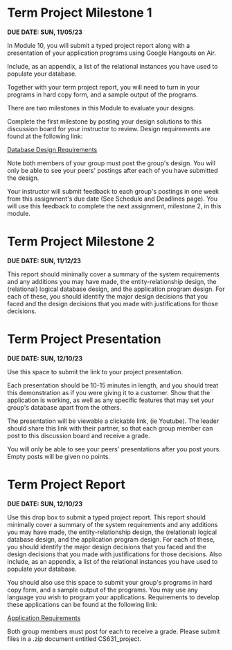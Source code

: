 # Term Project Milestone 1

**DUE DATE: SUN, 11/05/23**
	
In Module 10, you will submit a typed project report along with a presentation of your application programs using Google Hangouts on Air.
			
Include, as an appendix, a list of the relational instances you have used to populate your database.
			
Together with your term project report, you will need to turn in your programs in hard copy form, and a sample output of the programs.
			
There are two milestones in this Module to evaluate your designs.
			
Complete the first milestone by posting your design solutions to this discussion board for your instructor to review. Design requirements are found at the following link:
			
[Database Design Requirements](1-DBDesignReqsFromCanvas.md)
			
Note both members of your group must post the group's design. You will only be able to see your peers' postings after each of you have submitted the design.
			
Your instructor will submit feedback to each group's postings in one week from this assignment's due date (See Schedule and Deadlines page). You will use this feedback to complete the next assignment, milestone 2, in this module.

# Term Project Milestone 2

**DUE DATE: SUN, 11/12/23**
	
This report should minimally cover a summary of the system requirements and any additions you may have made, the entity-relationship design, the (relational) logical database design, and the application program design. For each of these, you should identify the major design decisions that you faced and the design decisions that you made with justifications for those decisions.

# Term Project Presentation

**DUE DATE: SUN, 12/10/23**
	
Use this space to submit the link to your project presentation.

Each presentation should be 10-15 minutes in length, and you should treat this demonstration as if you were giving it to a customer. Show that the application is working, as well as any specific features that may set your group's database apart from the others.

The presentation will be viewable a clickable link, (ie Youtube). The leader should share this link with their partner, so that each group member can post to this discussion board and receive a grade.
		
You will only be able to see your peers' presentations after you post yours.  Empty posts will be given no points.

# Term Project Report

**DUE DATE: SUN, 12/10/23**

Use this drop box to submit a typed project report. This report should minimally cover a summary of the system requirements and any additions you may have made, the entity-relationship design, the (relational) logical database design, and the application program design. For each of these, you should identify the major design decisions that you faced and the design decisions that you made with justifications for those decisions. Also include, as an appendix, a list of the relational instances you have used to populate your database.

You should also use this space to submit your group's programs in hard copy form, and a sample output of the programs. You may use any language you wish to program your applications. Requirements to develop these applications can be found at the following link:

[Application Requirements](2-AppReqsFromCanvas.md)

Both group members must post for each to receive a grade. Please submit files in a .zip document entitled CS631_project.